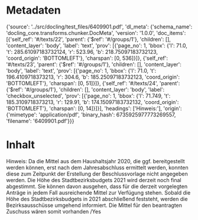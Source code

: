 # Metadaten
{'source': '../src/docling/test_files/6409901.pdf', 'dl_meta': {'schema_name': 'docling_core.transforms.chunker.DocMeta', 'version': '1.0.0', 'doc_items': [{'self_ref': '#/texts/22', 'parent': {'$ref': '#/groups/1'}, 'children': [], 'content_layer': 'body', 'label': 'text', 'prov': [{'page_no': 1, 'bbox': {'l': 71.0, 't': 285.61097183732124, 'r': 523.96, 'b': 218.75097183732123, 'coord_origin': 'BOTTOMLEFT'}, 'charspan': [0, 536]}]}, {'self_ref': '#/texts/23', 'parent': {'$ref': '#/groups/1'}, 'children': [], 'content_layer': 'body', 'label': 'text', 'prov': [{'page_no': 1, 'bbox': {'l': 71.0, 't': 196.4109718373213, 'r': 304.6, 'b': 185.25097183732123, 'coord_origin': 'BOTTOMLEFT'}, 'charspan': [0, 51]}]}, {'self_ref': '#/texts/24', 'parent': {'$ref': '#/groups/1'}, 'children': [], 'content_layer': 'body', 'label': 'checkbox_unselected', 'prov': [{'page_no': 1, 'bbox': {'l': 71.749, 't': 185.3109718373213, 'r': 129.91, 'b': 174.15097183732132, 'coord_origin': 'BOTTOMLEFT'}, 'charspan': [0, 14]}]}], 'headings': ['Hinweis:'], 'origin': {'mimetype': 'application/pdf', 'binary_hash': 6735925977773269557, 'filename': '6409901.pdf'}}}

# Inhalt
Hinweis:
Da die Mittel aus dem Haushaltsjahr 2020, die ggf. bereitgestellt werden können, erst nach dem Jahresabschluss ermittelt werden, konnten diese zum Zeitpunkt der Erstellung der Beschlussvorlage nicht angegeben werden. Die Höhe des Stadtbezirksbudgets 2021 wird derzeit noch final abgestimmt. Sie können davon ausgehen, dass für die derzeit vorgelegten Anträge in jedem Fall ausreichende Mittel zur Verfügung stehen. Sobald die Höhe des Stadtbezirksbudgets in 2021 abschließend feststeht, werden die Bezirksausschüsse umgehend informiert.
Die Mittel für den beantragten Zuschuss wären somit
vorhanden /Yes